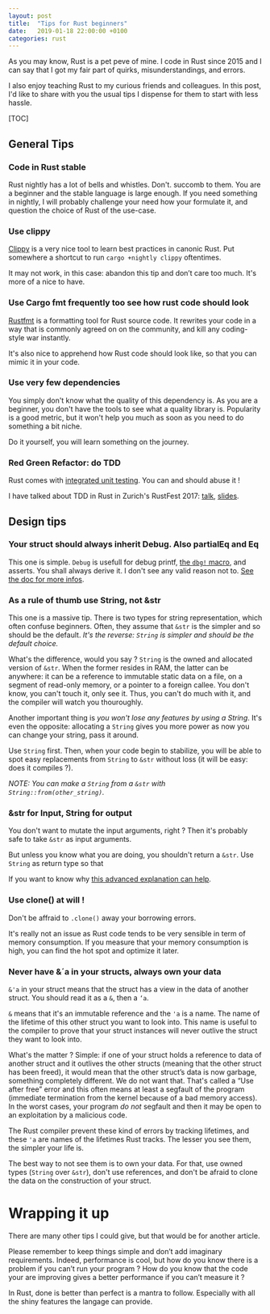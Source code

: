```yaml
---
layout: post
title:  "Tips for Rust beginners"
date:   2019-01-18 22:00:00 +0100
categories: rust
---
```


As you may know, Rust is a pet peve of mine. I code in Rust since 2015 and I can say that I got my fair part of quirks, misunderstandings, and errors.

I also enjoy teaching Rust to my curious friends and colleagues. In this post, I'd like to share with you the usual tips I dispense for them to start with less hassle.


[TOC]


## General Tips

### Code in Rust stable

Rust nightly has a lot of bells and whistles. Don't. succomb to them. You are a beginner and the stable language is large enough. If you need something in nightly, I will probably challenge your need how your formulate it, and question the choice of Rust of the use-case.

### Use clippy

[Clippy](https://github.com/rust-lang/rust-clippy) is a very nice tool to learn best practices in canonic Rust. Put somewhere a shortcut to run `cargo +nightly clippy` oftentimes.

It may not work, in this case: abandon this tip and don’t care too much. It's more of a nice to have.

### Use Cargo fmt frequently too see how rust code should look

[Rustfmt](https://github.com/rust-lang/rustfmt#quick-start) is a formatting tool for Rust source code. It rewrites your code in a way that is commonly agreed on on the community, and kill any coding-style war instantly.

It's also nice to apprehend how Rust code should look like, so that you can mimic it in your code.

### Use very few dependencies

You simply don't know what the quality of this dependency is. As you are a beginner, you don't have the tools to see what a quality library is. Popularity is a good metric, but it won't help you much as soon as you need to do something a bit niche.

Do it yourself, you will learn something on the journey.

### Red Green Refactor: do TDD

Rust comes with [integrated unit testing](https://doc.rust-lang.org/book/ch11-01-writing-tests.html). You can and should abuse it ! 

I have talked about TDD in Rust in Zurich's RustFest 2017: [talk](https://www.youtube.com/watch?v=U3F7uAOCjEo), [slides](https://slides.com/thomaswickham/efficient-tdd-in-rust).

## Design tips

### Your struct should always inherit Debug. Also partialEq and Eq

This one is simple. `Debug` is usefull for debug printf, [the `dbg!` macro](https://doc.rust-lang.org/std/macro.dbg.html), and asserts. You shall always derive it. I don't see any valid reason not to. [See the doc for more infos](https://doc.rust-lang.org/std/fmt/trait.Debug.html).

### As a rule of thumb use String, not &str

This one is a massive tip. There is two types for string representation, which often confuse beginners. Often, they assume that `&str` is the simpler and so should be the default. _It's the reverse: `String` is simpler and should be the default choice._

What's the difference, would you say ? `String` is the owned and allocated version of `&str`. When the former resides in RAM, the latter can be anywhere: it can be a reference to immutable static data on a file, on a segment of read-only memory, or a pointer to a foreign callee. You don't know, you can't touch it, only see it. Thus, you can't do much with it, and the compiler will watch you thouroughly.

Another important thing is _you won't lose any features by using a String_. It's even the opposite: allocating a `String` gives you more power as now you can change your string, pass it around.

Use `String` first. Then, when your code begin to stabilize, you will be able to spot easy replacements from `String` to `&str` without loss (it will be easy: does it compiles ?).

_NOTE: You can make a `String` from a `&str` with `String::from(other_string)`._

### &str for Input, String for output

You don't want to mutate the input arguments, right ? Then it's probably safe to take `&str` as input arguments.

But unless you know what you are doing, you shouldn't return a `&str`. Use `String` as return type so that 

If you want to know why [this advanced explanation can help](https://stackoverflow.com/questions/23981391/how-exactly-does-the-callstack-work). 

### Use clone() at will !

Don't be affraid to `.clone()` away your borrowing errors. 

It's really not an issue as Rust code tends to be very sensible in term of memory consumption. If you measure that your memory consumption is high, you can find the hot spot and optimize it later.

### Never have &´a in your structs, always own your data

`&'a` in your struct means that the struct has a view in the data of another struct. You should read it as a `&`, then a `‘a`.

`&` means that it's an immutable reference and the `'a` is a name. The name of the lifetime of this other struct you want to look into. This name is useful to the compiler to prove that your struct instances will never outlive the struct they want to look into.

What's the matter ? Simple: if one of your struct holds a reference to data of another struct and it outlives the other structs (meaning that the other struct has been freed), it would mean that the other struct’s data is now garbage, something completely different. We do not want that. That's called a “Use after free” error and this often means at least a segfault of the program (immediate termination from the kernel because of a bad memory access). In the worst cases, your program _do not_ segfault and then it may be open to an exploitation by a malicious code.

The Rust compiler prevent these kind of errors by tracking lifetimes, and these `'a` are names of the lifetimes Rust tracks. The lesser you see them, the simpler your life is.

The best way to not see them is to own your data. For that, use owned types (`String` over `&str`), don't use references, and don't be afraid to clone the data on the construction of your struct.

# Wrapping it up

There are many other tips I could give, but that would be for another article.

Please remember to keep things simple and don’t add imaginary requirements. Indeed, performance is cool, but how do you know there is a problem if you can’t run your program ? How do you know that the code your are improving gives a better performance if you can’t measure it ?

In Rust, done is better than perfect is a mantra to follow. Especially with all the shiny features the langage can provide.